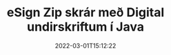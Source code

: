 ---
############################# Static ############################
layout: "auto-gen-signature"
date: 2022-03-01T15:12:22
draft: false
operation: Sign
signaturetype: Digital
fileformat: Zip
productName: Java
lang: is
productCode: java
otherformats: pdf doc docx docm dot dotx odt ott xls xlsx xlsm xlsb ods ots xltx xltm pptx pptm
breadcrumb: Put Digital signature on Zip for Java

############################# Head ############################
head_title: "Bætir stafrænum rafrænum undirskriftum við Zip skrá með Java"
head_description: "Settu stafræna undirskrift á Zip skrá fyrir Java með því að nota nokkrar línur af kóða. Notaðu GroupDocs Document Signature API til að undirrita heilmikið af skráarsniðum."

############################# Header ############################
title: "eSign Zip skrár með Digital undirskriftum í Java"
description: "Hvernig á að bæta við Digital undirskrift með nokkrum línum af Java kóða"
bg_image: "https://cms.admin.containerize.com/templates/aspose/App_Themes/V3/images/bg/header1.png"
bg_overlay: false
button:
    enable: true

############################# SubMenu ############################
submenu:
    enable: true

    left:
        img_alt: "GroupDocs.Signature for Java"
        image: "https://cms.admin.containerize.com/templates/groupdocs/images/product-logos/90x90-noborder/groupdocs-signature-java.png"
        product: "GroupDocs.Signature"
        platform: "Java"



############################# About ############################
about:
    enable: true
    title: "Um GroupDocs.Signature for Java API fyrir stafrænar undirskriftir"
    content: |
        [GroupDocs.Signature for Java](https://products.groupdocs.com/signature/java/) er vinsælt API til að útskrifa skjöl með stafrænum rafrænum undirskriftum, með stafrænum skilríkjum. Fyrir stafrænar undirskriftir notar API PFX vottorðsskrár til að útskrifa skjal með lykilorðavörðum einka- og opinberum lyklum. Stafrænu undirskriftirnar gætu verið notaðar til að votta viðskiptaskjöl með eSign PDF tiltekinni síðu, votta heil Microsoft Office skjöl eins og Words, Excel, Powerpoint skrár og Open Office skjöl. Viðskiptavinir geta auðveldlega unnið með undirskriftirnar eins og að breyta þeim, fjarlægja eða stilla. API veitir leið til að leita og staðfesta undirskriftir. Þar að auki er mikið af hæfileikum til að sérsníða undirskriftir.
    

############################# Steps ############################
steps:
    enable: true
    title_left: "Skref til að undirrita Zip með Digital í Java"
    content_left: |
        [GroupDocs.Signature for Java](https://products.groupdocs.com/signature/java/) veitir möguleika á að undirrita Zip skjöl með Digital undirskrift fljótt og auðveldlega.
        
        * Búðu til tilvik af Signature class sem gefur upp Zip skrá sem á að undirrita sem slóð eða minnisstraum
        * Upphafðu SignOptions flokkinn og stilltu öll umbeðin gögn.
        * Kallaðu á Signature.Sign() aðferðina sem sendir úttak Zip skrá eða minnisstraum

    title_right: " kerfis kröfur"
    content_right: |
        GroupDocs.Signature for Java eru studd á öllum helstu kerfum og stýrikerfum. Áður en þú keyrir kóðann hér að neðan skaltu ganga úr skugga um að þú hafir eftirfarandi forsendur uppsettar á kerfinu þínu.

        * Stýrikerfi: Microsoft Windows, Linux, MacOS
        * Þróunarumhverfi: NetBeans, Intellij IDEA, Eclipse, etc.
        * Java runtime: J2SE 6.0 and above
        * Fáðu nýjasta GroupDocs.Signature for Java frá [Maven](https://repository.groupdocs.com/webapp/#/artifacts/browse/tree/General/repo/com/groupdocs/groupdocs-signature)
         
    code: |
        ```java    
                
        // Set up input Zip file
        String filePath = "input.zip";
        // Set up output file
        String outputFilePath = "output.zip";
        // Provide digital certificate
        String certificateFilePath = "certificate.pfx";

        // Instantiate Signature for input file
        Signature signature = new Signature(filePath);

        //Provide sign options
        DigitalSignOptions options = new DigitalSignOptions(certificateFilePath);

        // set certificate password
        options.setPassword("1234567890");

        // set signature position
        options.setLeft(50);
        options.setTop(200);

        // sign Zip document
        SignResult result = signature.sign(outputFilePath, options);

        ```

############################# Demos ############################
demos:
    enable: true
    title: "Undirritar Zip skjöl með Digital lifandi kynningu"
    content: |
       Skrifaðu undir Zip skrána með ýmsum undirskriftum núna með því að fara á [GroupDocs.Signature App](https://products.groupdocs.app/signature/family) vefsíðuna. Ókeypis kynning á netinu bíður þín.          

############################# More Formats ############################
more_formats:
    enable: true
    title: "Aðrar studdar Digital undirskriftir fyrir Java"
    content: |
        "Þú getur líka skrifað undir Zip með öðrum undirskriftartegundum. Vinsamlegast skoðaðu listann hér að neðan."
    format: 
       
       
back_to_top:
    enable: true
---